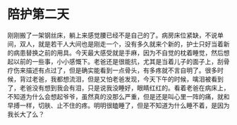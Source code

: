 # 陪护第二天

刚刚搬了一架钢丝床，躺上来感觉腰已经不是自己的了。病房床位紧缺，不说单间，双人，就是若干人大间也是刚走一个，没有多久就来个新的，护士只好当着新的病患替换之前的用具。今天最大感受就是手麻，因为不自觉的枕着睡觉，然后想起以前的一些事，小小感慨下。老爸还是很能抗，尤其是当着儿子的面子上，刮骨疗伤来描述有点过了，但是确实能看到一点骨头，有多疼就不言自明了。很多时候，背过老爸，我都想流泪，但是又怕老爸发现，今天下午的时候，噙泪被看到了，老爸没有想到我会有泪，只是说我没睡好，眼睛红红的。看着老爸在病床上，不知道为什么会想起爷爷，虽然真的没那么严重，但是还是叫心里一阵的痛，就和早搏一样，切肤、止不住的疼。明明很瞌睡了，但是不知道为什么睡不着，是因为我长大了么？

